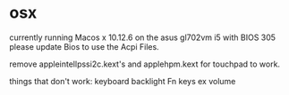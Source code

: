 # osx

currently running Macos x 10.12.6 on the asus gl702vm i5 with BIOS 305
please update Bios to use the Acpi Files.

remove appleintellpssi2c.kext's and applehpm.kext for touchpad to work.

things that don't work:
keyboard backlight 
Fn keys ex volume
